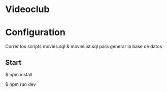 # Videoclub

# Configuration

Correr los scripts movies.sql & movieList.sql para generar la base de datos

## Start

$ npm install 

$ npm run dev
